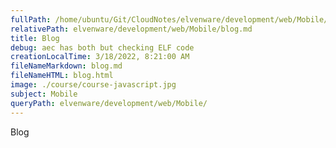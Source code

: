 ```yaml
---
fullPath: /home/ubuntu/Git/CloudNotes/elvenware/development/web/Mobile/blog.md
relativePath: elvenware/development/web/Mobile/blog.md
title: Blog
debug: aec has both but checking ELF code
creationLocalTime: 3/18/2022, 8:21:00 AM
fileNameMarkdown: blog.md
fileNameHTML: blog.html
image: ./course/course-javascript.jpg
subject: Mobile
queryPath: elvenware/development/web/Mobile/
---
```


<!-- toc -->
<!-- tocstop -->

Blog
